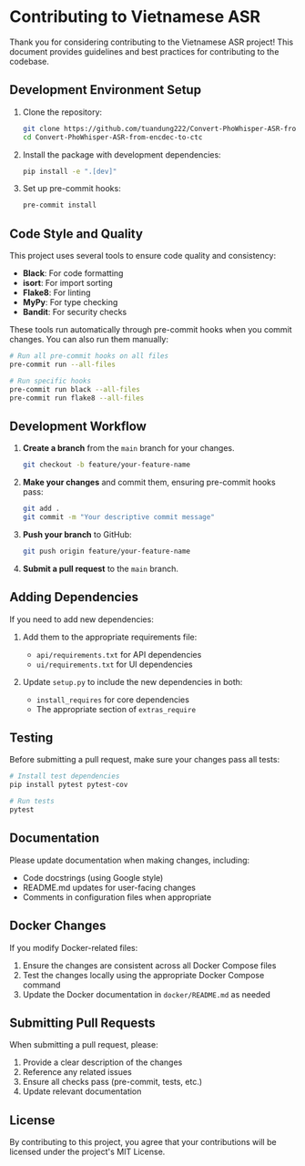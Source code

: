 # Contributing to Vietnamese ASR

Thank you for considering contributing to the Vietnamese ASR project! This document provides guidelines and best practices for contributing to the codebase.

## Development Environment Setup

1. Clone the repository:
   ```bash
   git clone https://github.com/tuandung222/Convert-PhoWhisper-ASR-from-encdec-to-ctc.git
   cd Convert-PhoWhisper-ASR-from-encdec-to-ctc
   ```

2. Install the package with development dependencies:
   ```bash
   pip install -e ".[dev]"
   ```

3. Set up pre-commit hooks:
   ```bash
   pre-commit install
   ```

## Code Style and Quality

This project uses several tools to ensure code quality and consistency:

- **Black**: For code formatting
- **isort**: For import sorting
- **Flake8**: For linting
- **MyPy**: For type checking
- **Bandit**: For security checks

These tools run automatically through pre-commit hooks when you commit changes. You can also run them manually:

```bash
# Run all pre-commit hooks on all files
pre-commit run --all-files

# Run specific hooks
pre-commit run black --all-files
pre-commit run flake8 --all-files
```

## Development Workflow

1. **Create a branch** from the `main` branch for your changes.
   ```bash
   git checkout -b feature/your-feature-name
   ```

2. **Make your changes** and commit them, ensuring pre-commit hooks pass:
   ```bash
   git add .
   git commit -m "Your descriptive commit message"
   ```

3. **Push your branch** to GitHub:
   ```bash
   git push origin feature/your-feature-name
   ```

4. **Submit a pull request** to the `main` branch.

## Adding Dependencies

If you need to add new dependencies:

1. Add them to the appropriate requirements file:
   - `api/requirements.txt` for API dependencies
   - `ui/requirements.txt` for UI dependencies

2. Update `setup.py` to include the new dependencies in both:
   - `install_requires` for core dependencies
   - The appropriate section of `extras_require`

## Testing

Before submitting a pull request, make sure your changes pass all tests:

```bash
# Install test dependencies
pip install pytest pytest-cov

# Run tests
pytest
```

## Documentation

Please update documentation when making changes, including:

- Code docstrings (using Google style)
- README.md updates for user-facing changes
- Comments in configuration files when appropriate

## Docker Changes

If you modify Docker-related files:

1. Ensure the changes are consistent across all Docker Compose files
2. Test the changes locally using the appropriate Docker Compose command
3. Update the Docker documentation in `docker/README.md` as needed

## Submitting Pull Requests

When submitting a pull request, please:

1. Provide a clear description of the changes
2. Reference any related issues
3. Ensure all checks pass (pre-commit, tests, etc.)
4. Update relevant documentation

## License

By contributing to this project, you agree that your contributions will be licensed under the project's MIT License. 